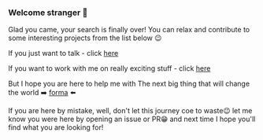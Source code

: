 ### Welcome stranger 👋

Glad you came, your search is finally over! You can relax and contribute to some interesting projects from the list below 😉

If you just want to talk - click [here](https://twitter.com/stepango)

If you want to work with me on really exciting stuff - click [here](https://www.linkedin.com/in/stepango/)

But I hope you are here to help me with The next big thing that will change the world ➡️ [forma](https://github.com/stepango/forma) ⬅️ 

If you are here by mistake, well, don't let this journey coe to waste😉 let me know you were here by opening an issue or PR😁 and next time I hope you'll find what you are looking for!
